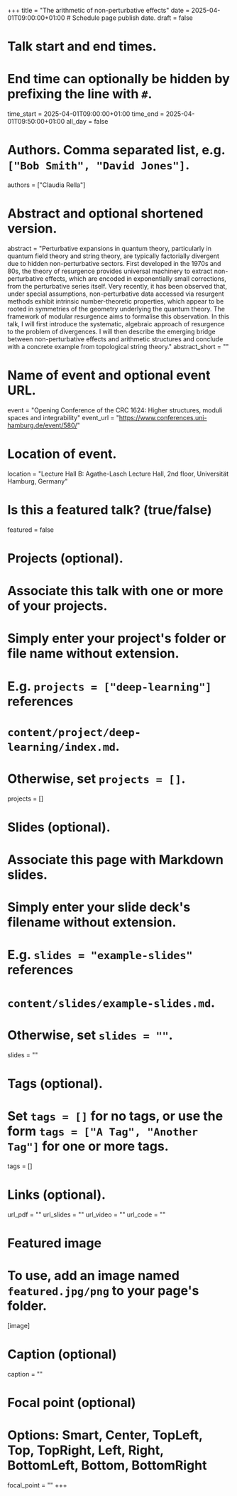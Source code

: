 +++
title = "The arithmetic of non-perturbative effects"
date = 2025-04-01T09:00:00+01:00  # Schedule page publish date.
draft = false

# Talk start and end times.
#   End time can optionally be hidden by prefixing the line with `#`.
time_start = 2025-04-01T09:00:00+01:00
time_end = 2025-04-01T09:50:00+01:00
all_day = false

# Authors. Comma separated list, e.g. `["Bob Smith", "David Jones"]`.
authors = ["Claudia Rella"]

# Abstract and optional shortened version.
abstract = "Perturbative expansions in quantum theory, particularly in quantum field theory and string theory, are typically factorially divergent due to hidden non-perturbative sectors. First developed in the 1970s and 80s, the theory of resurgence provides universal machinery to extract non-perturbative effects, which are encoded in exponentially small corrections, from the perturbative series itself. Very recently, it has been observed that, under special assumptions, non-perturbative data accessed via resurgent methods exhibit intrinsic number-theoretic properties, which appear to be rooted in symmetries of the geometry underlying the quantum theory. The framework of modular resurgence aims to formalise this observation. In this talk, I will first introduce the systematic, algebraic approach of resurgence to the problem of divergences. I will then describe the emerging bridge between non-perturbative effects and arithmetic structures and conclude with a concrete example from topological string theory."
abstract_short = ""

# Name of event and optional event URL.
event = "Opening Conference of the CRC 1624: Higher structures, moduli spaces and integrability"
event_url = "https://www.conferences.uni-hamburg.de/event/580/"

# Location of event.
location = "Lecture Hall B: Agathe-Lasch Lecture Hall, 2nd floor, Universität Hamburg, Germany"

# Is this a featured talk? (true/false)
featured = false

# Projects (optional).
#   Associate this talk with one or more of your projects.
#   Simply enter your project's folder or file name without extension.
#   E.g. `projects = ["deep-learning"]` references 
#   `content/project/deep-learning/index.md`.
#   Otherwise, set `projects = []`.
projects = []

# Slides (optional).
#   Associate this page with Markdown slides.
#   Simply enter your slide deck's filename without extension.
#   E.g. `slides = "example-slides"` references 
#   `content/slides/example-slides.md`.
#   Otherwise, set `slides = ""`.
slides = ""

# Tags (optional).
#   Set `tags = []` for no tags, or use the form `tags = ["A Tag", "Another Tag"]` for one or more tags.
tags = []

# Links (optional).
url_pdf = ""
url_slides = ""
url_video = ""
url_code = ""

# Featured image
# To use, add an image named `featured.jpg/png` to your page's folder. 
[image]
  # Caption (optional)
  caption = ""

  # Focal point (optional)
  # Options: Smart, Center, TopLeft, Top, TopRight, Left, Right, BottomLeft, Bottom, BottomRight
  focal_point = ""
+++
